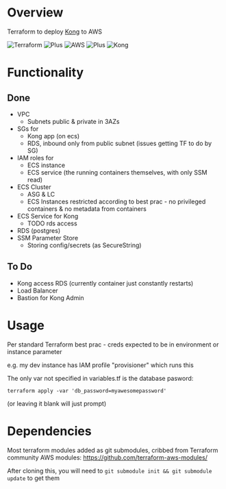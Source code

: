 # Overview

Terraform to deploy [Kong](https://konghq.com/kong-community-edition/) to AWS

![Terraform](https://www.datocms-assets.com/2885/1506457071-blog-terraform-list.svg)
![Plus](https://encrypted-tbn0.gstatic.com/images?q=tbn:ANd9GcQXkwy0aF04AY4518KijPrsS-7q-TXR0klp31orsq9XpBqQKXCFsg)
![AWS](https://pbs.twimg.com/profile_images/476765659670384641/JkbHgnsy.png)
![Plus](https://encrypted-tbn0.gstatic.com/images?q=tbn:ANd9GcQXkwy0aF04AY4518KijPrsS-7q-TXR0klp31orsq9XpBqQKXCFsg)
![Kong](https://res-5.cloudinary.com/crunchbase-production/image/upload/c_lpad,h_256,w_256,f_auto,q_auto:eco/ybimx0g1qmd9ynruwosf)

# Functionality

## Done

- VPC
    - Subnets public & private in 3AZs
- SGs for
    - Kong app (on ecs)
    - RDS, inbound only from public subnet (issues getting TF to do by SG)
- IAM roles for
    - ECS instance
    - ECS service (the running containers themselves, with only SSM read)
- ECS Cluster
    - ASG & LC
    - ECS Instances restricted according to best prac - no privileged containers & no metadata from containers
- ECS Service for Kong
    - TODO rds access
- RDS (postgres)
- SSM Parameter Store
    - Storing config/secrets (as SecureString)

## To Do

- Kong access RDS (currently container just constantly restarts)
- Load Balancer
- Bastion for Kong Admin

# Usage

Per standard Terraform best prac - creds expected to be in environment or instance parameter

e.g. my dev instance has IAM profile "provisioner" which runs this

The only var not specified in variables.tf is the database pasword:

`terraform apply -var 'db_password=myawesomepassword'`

(or leaving it blank will just prompt)

# Dependencies

Most terraform modules added as git submodules, cribbed from Terraform community AWS modules: https://github.com/terraform-aws-modules/

After cloning this, you will need to `git submodule init && git submodule update` to get them
